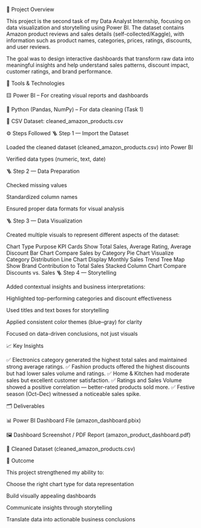 🧾 Project Overview

This project is the second task of my Data Analyst Internship, focusing on data visualization and storytelling using Power BI.
The dataset contains Amazon product reviews and sales details (self-collected/Kaggle), with information such as product names, categories, prices, ratings, discounts, and user reviews.

The goal was to design interactive dashboards that transform raw data into meaningful insights and help understand sales patterns, discount impact, customer ratings, and brand performance.

🧰 Tools & Technologies

🟨 Power BI – For creating visual reports and dashboards

🐍 Python (Pandas, NumPy) – For data cleaning (Task 1)

📄 CSV Dataset: cleaned_amazon_products.csv

⚙️ Steps Followed
🪜 Step 1 — Import the Dataset

Loaded the cleaned dataset (cleaned_amazon_products.csv) into Power BI

Verified data types (numeric, text, date)

🪜 Step 2 — Data Preparation

Checked missing values

Standardized column names

Ensured proper data formats for visual analysis

🪜 Step 3 — Data Visualization

Created multiple visuals to represent different aspects of the dataset:

Chart Type	Purpose
KPI Cards	Show Total Sales, Average Rating, Average Discount
Bar Chart	Compare Sales by Category
Pie Chart	Visualize Category Distribution
Line Chart	Display Monthly Sales Trend
Tree Map	Show Brand Contribution to Total Sales
Stacked Column Chart	Compare Discounts vs. Sales
🪜 Step 4 — Storytelling

Added contextual insights and business interpretations:

Highlighted top-performing categories and discount effectiveness

Used titles and text boxes for storytelling

Applied consistent color themes (blue–gray) for clarity

Focused on data-driven conclusions, not just visuals

📈 Key Insights

✅ Electronics category generated the highest total sales and maintained strong average ratings.
✅ Fashion products offered the highest discounts but had lower sales volume and ratings.
✅ Home & Kitchen had moderate sales but excellent customer satisfaction.
✅ Ratings and Sales Volume showed a positive correlation — better-rated products sold more.
✅ Festive season (Oct–Dec) witnessed a noticeable sales spike.

🗂️ Deliverables

📊 Power BI Dashboard File (amazon_dashboard.pbix)

🖼️ Dashboard Screenshot / PDF Report (amazon_product_dashboard.pdf)

🧹 Cleaned Dataset (cleaned_amazon_products.csv)

🎯 Outcome

This project strengthened my ability to:

Choose the right chart type for data representation

Build visually appealing dashboards

Communicate insights through storytelling

Translate data into actionable business conclusions
